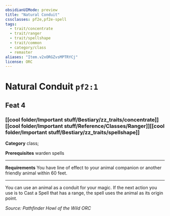 ```yaml
---
obsidianUIMode: preview
title: "Natural Conduit"
cssclasses: pf2e,pf2e-spell
tags:
  - trait/concentrate
  - trait/ranger
  - trait/spellshape
  - trait/common
  - category/class
  - remaster
aliases: "Item.v2xORGZvsMPTRYCj"
license: ORC
---
```

# Natural Conduit `pf2:1`
## Feat 4
### [[cool folder/Important stuff/Bestiary/zz_traits/concentrate]][[cool folder/Important stuff/Reference/Classes/Ranger]][[cool folder/Important stuff/Bestiary/zz_traits/spellshape]]

**Category** class; 



**Prerequisites** warden spells
* * *
**Requirements** You have line of effect to your animal companion or another friendly animal within 60 feet.

* * *

You can use an animal as a conduit for your magic. If the next action you use is to Cast a Spell that has a range, the spell uses the animal as its origin point.

*Source: Pathfinder Howl of the Wild*
*ORC*